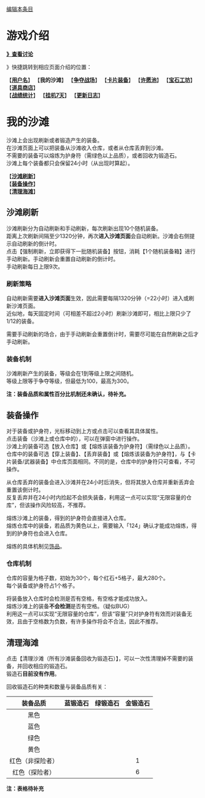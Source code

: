 [编辑本条目](https://github.com/GuguTown/Wiki/edit/main/function/我的沙滩.md)
# 游戏介绍
[**》查看讨论**](#讨论)   

》快捷跳转到相应页面介绍的位置：   

【[**用户名**](首页.md)】 【**我的沙滩**】 【[**争夺战场**](争夺战场.md)】 【[**卡片装备**](卡片装备.md)】 【[**许愿池**](许愿池.md)】 【[**宝石工坊**](宝石工坊.md)】 【[**道具商店**](../shop.md)】   
【[**战绩统计**](战绩统计.md)】 【[**挂机7天**](挂机7天.md)】 【[**更新日志**](更新日志.md)】   

# 我的沙滩
沙滩上会出现刷新或者锻造产生的装备。  
在沙滩页面上可以把装备从沙滩收入仓库，或者从仓库丢弃到沙滩。  
不需要的装备可以熔炼为护身符（需绿色以上品质），或者回收为锻造石。  
沙滩上每个装备都只会保留24小时（从出现时算起）。  

【[**沙滩刷新**](#沙滩刷新)】  
【[**装备操作**](#装备操作)】  
【[**清理海滩**](#清理海滩)】  

## 沙滩刷新
沙滩刷新分为自动刷新和手动刷新，每次刷新出现10个随机装备。  
距离上次刷新间隔至少1320分钟，再次**进入沙滩页面**会自动刷新。沙滩会右侧提示自动刷新的倒计时。  
点击【强制刷新，立即获得下一批随机装备】按钮，消耗【1个随机装备箱】进行手动刷新。手动刷新会重置自动刷新的倒计时。  
手动刷新每日上限9次。  

### 刷新策略
自动刷新需要**进入沙滩页面**生效，因此需要每隔1320分钟（=22小时）进入或刷新沙滩页面。  
近似地，每天固定时间（可相差不超过2小时）刷新沙滩即可，相比上限只少了1/12的装备。  

需要手动刷新的场合，由于手动刷新会重置倒计时，需要尽可能在自然刷新之后才手动刷新。  

### 装备机制
沙滩刷新产生的装备，等级会在1到等级上限之间随机。  
等级上限等于争夺等级，但最低为100，最高为300。  

**注：装备品质和属性百分比机制还未确认，待补充。**  

## 装备操作
对于装备或护身符，光标移动到上方或点击可以查看其具体属性。  
点击装备（沙滩上或仓库中的），可以在弹窗中进行操作。  
沙滩上的装备可选【放入仓库】或【熔炼该装备为护身符】（需绿色以上品质）。  
仓库中的装备可选【穿上装备】、【丢弃装备】或【熔炼该装备为护身符】，与【卡片装备/武器装备】中仓库页面相同。不同的是，仓库中的护身符只可查看，不可操作。  

从仓库丢弃的装备会进入沙滩并在24小时后消失，但将其放入仓库并重新丢弃会重置该倒计时。  
反复丢弃并在24小时内捡起不会损失装备，利用这一点可以实现“无限容量的仓库”，但该操作风险较高，不推荐。  

熔炼沙滩上的装备，得到的护身符会直接进入仓库。  
熔炼仓库中的装备，若品质为黄色以上，需要输入「124」确认才能成功熔炼，得到的护身符也会进入仓库。  

熔炼的具体机制见[饰品](卡片装备.md#饰品)。  

### 仓库机制
仓库的容量为格子数，初始为30个，每个红石+5格子，最大280个。  
每个装备或护身符占1个格子。  

将装备放入仓库时会检测是否有空格，有空格才能成功放入。  
熔炼沙滩上的装备**不会检测**是否有空格。（疑似BUG）  
利用这一点可以实现“无限容量的仓库”，但该“容量”只对护身符有效而对装备无效，且由于空格数为负数，有许多操作将会不合法，因此不推荐。  

## 清理海滩
点击【清理沙滩（所有沙滩装备回收为锻造石）】，可以一次性清理掉不需要的装备，并回收相应的锻造石。  
锻造石**目前没有作用**。  

回收锻造石的种类和数量与装备品质有关：

|装备品质|蓝锻造石|绿锻造石|金锻造石|
|:-:|:-:|:-:|:-:|
|黑色||||
|蓝色||||
|绿色||||
|黄色||||
|红色（非探险者）|||1|
|红色（探险者）|||6|

**注：表格待补充**
